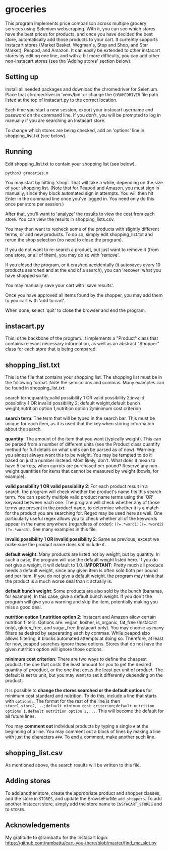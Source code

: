 # groceries
This program implements price comparison across multiple grocery services using Selenium webscraping. With it, you can see which stores have the best prices for products, and once you have decided the best store, automatically add those products to your cart. It currently supports Instacart stores (Market Basket, Wegman's, Stop and Shop, and Star Market), Peapod, and Amazon. It can easily be extended to other instacart stores by editing one line, and with a bit more difficulty, you can add other non-Instacart stores (see the 'Adding stores' section below).

## Setting up
Install all needed packages and download the chromedriver for Selenium. Place that chromedriver in 'venv/bin' or change the `CHROMEDRIVER`
file path listed at the top of instacart.py to the correct location.

Each time you start a new session, export your instacart username and password on the command line. If you don't, you will be prompted to log in manually if you are searching an Instacart store.

To change which stores are being checked, add an 'options' line in shopping_list.txt (see below).

## Running
Edit shopping_list.txt to contain your shopping list (see below). 

`python3 groceries.m`

You may start by hitting 'shop'. That will take a while, depending on the size of your shopping list. (Note that for Peapod and Amazon, you must sign in manually, since they block automated sign in attempts. You will then hit Enter in the command line once you've logged in. You need only do this once per store per session.)

After that, you'll want to 'analyze' the results to view the cost from each store. You can view the results in shopping_lists.csv.

You may then want to recheck some of the products with slightly different terms, or add new products. To do so, simply edit shopping_list.txt
and rerun the shop selection (no need to close the program).

If you do not want to re-search a product, but just want to remove it (from one store, or all of them), you may do so with 'remove'.

If you closed the program, or it crashed accidentally (it autosaves every 10 products searched and at the end of a search), 
you can 'recover' what you have shopped so far.

You may manually save your cart with 'save results'.

Once you have approved all items found by the shopper, you may add them to you cart with 'add to cart'.

When done, select 'quit' to close the browser and end the program.

## instacart.py
This is the backbone of the program. It implements a "Product" class that contains relevant necessary information, as well as
an abstract "Shopper" class for each store that is being compared.

## shopping_list.txt
This is the file that contains your shopping list. The shopping list must be in the following format. Note the semicolons and commas.
Many examples can be found in shopping_list.txt:

search term;quantity;valid possibility 1 OR valid possibility 2;invalid possibility 1 OR invalid possibility 2;
default weight,default bunch weight;nutrition option 1,nutrition option 2;minimum cost criterion

**search term**: The term that will be typed in the search bar. This must be unique for each item, as 
it is used that the key when storing information about the search.

**quantity**: The amount of the item that you want (typically weight). This can be parsed from a number of different units (see the Product class 
quantify method for full details on what units can be parsed as of now). Warning: you almost always want this to be weight. You may be tempted
to do it based on just a number instead. Most likely, don't. What does it mean to have 5 carrots, when carrots are purchased per pound?
Reserve any non-weight quantities for items that cannot be measured by weight (bowls, for example).

**valid possibility 1 OR valid possibility 2**: For each product result in a search, the program will check whether the product's name fits
this search term. You can specify multiple valid product name terms using the 'OR' keyword between each one. The program will check whether
any of those terms are present in the product name, to determine whether it is a match for the product you are searching for. Regex may be
used here as well. One particularly useful regex allows you to check whether all of the keywords appear in the name *anywhere* (regardless 
of order): `(?=.*word1)(?=.*word2)(?=.*word3)`. See many examples in this file.

**invalid possibility 1 OR invalid possibility 2**: Same as previous, except we make sure the product name does *not* include it.

**default weight**: Many products are listed not by weight, but by quantity. In such a case, the program will use the default weight listed here.
If you do not give a weight, it will default to 1.0. **IMPORTANT**: Pretty much all produce needs a default weight, since any given item is
often sold both per pound and per item. If you do not give a default weight, the program may think that the product is a much worse deal
than it actually is.

**default bunch weight**: Some products are also sold by the bunch (bananas, for example). In this case, give a default bunch weight.
If you don't the program will give you a warning and skip the item, potentially making you miss a good deal.

**nutrition option 1,nutrition option 2**: Instacart and Amazon allow certain nutrition filters. Options are: 
vegan, kosher, is_organic, fat_free (Instacart only), gluten_free, and sugar_free (Instacart only). You may choose as many filters as desired by sepearating each by commas. While peapod also allows filtering, it blocks automated attempts at doing so. Therefore, at least for now, peapod searches ignore these options. Stores that do not have the given nutrition option will ignore those options.

**minimum cost criterion**: There are two ways to define the cheapest product: the one that costs the least amount for you to get the desired quantity of prooduct, or the one that costs the least per unit of product. The default is set to unit, but you may want to set it differently depending on the product.

It is possible to **change the stores searched or the default options** for minimum cost standard and nutrition. To do this, include a line that starts with `options;`. The format for the rest of the line is then `store1,store2,...;default minimum cost criterion;default nutrition options 1,default nutrition option 2,...`. This will become the default for all future lines.

You may **comment out** individual products by typing a single `#` at the beginning of a line. You may comment out a block of lines 
by making a line with just the characters `###`. To end a comment, make another such line.

## shopping_list.csv
As mentioned above, the search results will be written to this file.

## Adding stores
To add another store, create the appropriate product and shopper classes, add the store in `STORES`, and update the BrowseForMe `add_shoppers`. To add another Instacart store, simply add the store name to `INSTACART_STORES` and to `STORES`.

## Acknowledgements
My gratitude to @rambattu for the Instacart login: https://github.com/rambattu/cart-you-there/blob/master/find_me_slot.py
